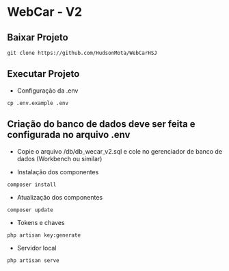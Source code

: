 # WebCar - V2

## Baixar Projeto
```
git clone https://github.com/HudsonMota/WebCarHSJ
```
## Executar Projeto

- Configuração da .env
```
cp .env.example .env
```
## Criação do banco de dados deve ser feita e configurada no arquivo .env

- Copie o arquivo /db/db_wecar_v2.sql e cole no gerenciador de banco de dados (Workbench ou similar)


- Instalação dos componentes
```
composer install
```

- Atualização dos componentes
```
composer update
```

- Tokens e chaves
```
php artisan key:generate
```

- Servidor local
```
php artisan serve
```

